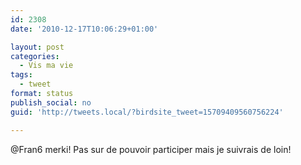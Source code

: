 ```yaml
---
id: 2308
date: '2010-12-17T10:06:29+01:00'

layout: post
categories:
  - Vis ma vie
tags:
  - tweet
format: status
publish_social: no
guid: 'http://tweets.local/?birdsite_tweet=15709409560756224'

---
```


@Fran6 merki! Pas sur de pouvoir participer mais je suivrais de loin!
